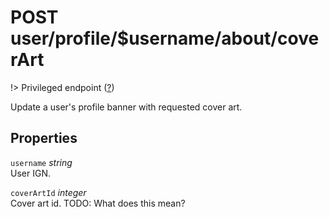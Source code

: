 # <span class="badge badge-light">POST</span> <span class="badge badge-light">user/profile/$username/about/coverArt</span>

!> Privileged endpoint ([?](privileged.md))

Update a user's profile banner with requested cover art.

## Properties

`username` *string*  
User IGN.

`coverArtId` *integer*  
Cover art id. TODO: What does this mean?



